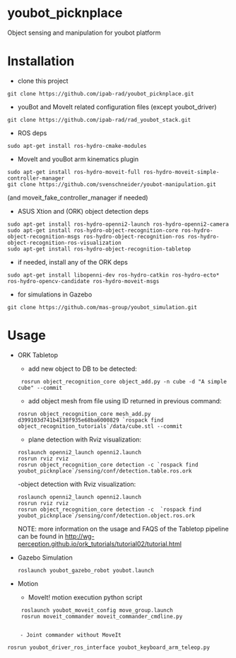 # youbot_picknplace
Object sensing and manipulation for youbot platform


# Installation

- clone this project
```
git clone https://github.com/ipab-rad/youbot_picknplace.git
```
- youBot and MoveIt related configuration files (except youbot_driver)
```
git clone https://github.com/ipab-rad/rad_youbot_stack.git
```
- ROS deps
```
sudo apt-get install ros-hydro-cmake-modules
```
- MoveIt and youBot arm kinematics plugin
```
sudo apt-get install ros-hydro-moveit-full ros-hydro-moveit-simple-controller-manager
git clone https://github.com/svenschneider/youbot-manipulation.git
```
(and moveit_fake_controller_manager if needed)

- ASUS Xtion and (ORK) object detection deps
```
sudo apt-get install ros-hydro-openni2-launch ros-hydro-openni2-camera
sudo apt-get install ros-hydro-object-recognition-core ros-hydro-object-recognition-msgs ros-hydro-object-recognition-ros ros-hydro-object-recognition-ros-visualization
sudo apt-get install ros-hydro-object-recognition-tabletop
```
- if needed, install any of the ORK deps
```
sudo apt-get install libopenni-dev ros-hydro-catkin ros-hydro-ecto* ros-hydro-opencv-candidate ros-hydro-moveit-msgs
```
- for simulations in Gazebo
```
git clone https://github.com/mas-group/youbot_simulation.git
```

# Usage


- ORK Tabletop
    - add new object to DB to be detected:
   ```
    rosrun object_recognition_core object_add.py -n cube -d "A simple cube" --commit
    ```
    - add object mesh from file using ID returned in previous command:
    ```
    rosrun object_recognition_core mesh_add.py d399103d741b4138f935e68ba6000829 `rospack find object_recognition_tutorials`/data/cube.stl --commit
    ```
    - plane detection with Rviz visualization:
    ```
    roslaunch openni2_launch openni2.launch
    rosrun rviz rviz
    rosrun object_recognition_core detection -c `rospack find youbot_picknplace`/sensing/conf/detection.table.ros.ork
    ```
    -object detection with Rviz visualization:
    ```
    roslaunch openni2_launch openni2.launch
    rosrun rviz rviz
    rosrun object_recognition_core detection -c  `rospack find youbot_picknplace`/sensing/conf/detection.object.ros.ork
    ```

    NOTE: more information on the usage and FAQS of the Tabletop pipeline can be found in
    http://wg-perception.github.io/ork_tutorials/tutorial02/tutorial.html


- Gazebo Simulation
    ```
    roslaunch youbot_gazebo_robot youbot.launch
    ```


- Motion
    - MoveIt! motion execution python script
   ```
    roslaunch youbot_moveit_config move_group.launch
    rosrun moveit_commander moveit_commander_cmdline.py
```

    - Joint commander without MoveIt
```
    rosrun youbot_driver_ros_interface youbot_keyboard_arm_teleop.py
```
